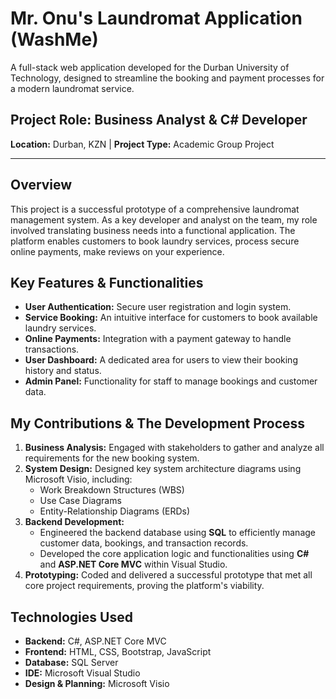 # Mr. Onu's Laundromat Application (WashMe)

A full-stack web application developed for the Durban University of Technology, designed to streamline the booking and payment processes for a modern laundromat service.

## Project Role: Business Analyst & C# Developer

**Location:** Durban, KZN | **Project Type:** Academic Group Project

---

## Overview

This project is a successful prototype of a comprehensive laundromat management system. As a key developer and analyst on the team, my role involved translating business needs into a functional application. The platform enables customers to book laundry services, process secure online payments, make reviews on your experience.
## Key Features & Functionalities

- **User Authentication:** Secure user registration and login system.
- **Service Booking:** An intuitive interface for customers to book available laundry services.
- **Online Payments:** Integration with a payment gateway to handle transactions.
- **User Dashboard:** A dedicated area for users to view their booking history and status.
- **Admin Panel:** Functionality for staff to manage bookings and customer data.

## My Contributions & The Development Process

1.  **Business Analysis:** Engaged with stakeholders to gather and analyze all requirements for the new booking system.
2.  **System Design:** Designed key system architecture diagrams using Microsoft Visio, including:
    -   Work Breakdown Structures (WBS)
    -   Use Case Diagrams
    -   Entity-Relationship Diagrams (ERDs)
3.  **Backend Development:**
    -   Engineered the backend database using **SQL** to efficiently manage customer data, bookings, and transaction records.
    -   Developed the core application logic and functionalities using **C#** and **ASP.NET Core MVC** within Visual Studio.
4.  **Prototyping:** Coded and delivered a successful prototype that met all core project requirements, proving the platform's viability.

## Technologies Used

-   **Backend:** C#, ASP.NET Core MVC
-   **Frontend:** HTML, CSS, Bootstrap, JavaScript
-   **Database:** SQL Server
-   **IDE:** Microsoft Visual Studio
-   **Design & Planning:** Microsoft Visio
